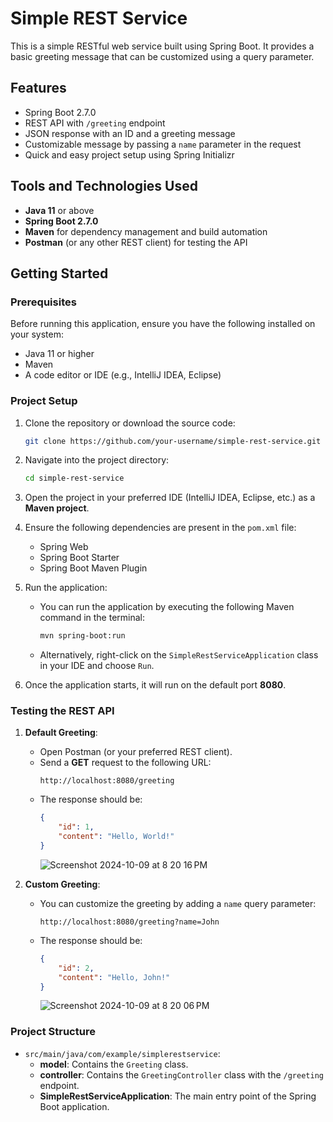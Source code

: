 # Simple REST Service

This is a simple RESTful web service built using Spring Boot. It provides a basic greeting message that can be customized using a query parameter.

## Features

- Spring Boot 2.7.0
- REST API with `/greeting` endpoint
- JSON response with an ID and a greeting message
- Customizable message by passing a `name` parameter in the request
- Quick and easy project setup using Spring Initializr

## Tools and Technologies Used

- **Java 11** or above
- **Spring Boot 2.7.0**
- **Maven** for dependency management and build automation
- **Postman** (or any other REST client) for testing the API

## Getting Started

### Prerequisites

Before running this application, ensure you have the following installed on your system:

- Java 11 or higher
- Maven
- A code editor or IDE (e.g., IntelliJ IDEA, Eclipse)

### Project Setup

1. Clone the repository or download the source code:
    ```bash
    git clone https://github.com/your-username/simple-rest-service.git
    ```

2. Navigate into the project directory:
    ```bash
    cd simple-rest-service
    ```

3. Open the project in your preferred IDE (IntelliJ IDEA, Eclipse, etc.) as a **Maven project**.

4. Ensure the following dependencies are present in the `pom.xml` file:
    - Spring Web
    - Spring Boot Starter
    - Spring Boot Maven Plugin

5. Run the application:
    - You can run the application by executing the following Maven command in the terminal:
      ```bash
      mvn spring-boot:run
      ```
    - Alternatively, right-click on the `SimpleRestServiceApplication` class in your IDE and choose `Run`.

6. Once the application starts, it will run on the default port **8080**.

### Testing the REST API

1. **Default Greeting**:
    - Open Postman (or your preferred REST client).
    - Send a **GET** request to the following URL:
      ```
      http://localhost:8080/greeting
      ```
    - The response should be:
      ```json
      {
          "id": 1,
          "content": "Hello, World!"
      }
      ```
      ![Screenshot 2024-10-09 at 8 20 16 PM](https://github.com/user-attachments/assets/e38da47d-b885-4a32-bb2b-9fdb6d3412aa)


2. **Custom Greeting**:
    - You can customize the greeting by adding a `name` query parameter:
      ```
      http://localhost:8080/greeting?name=John
      ```
    - The response should be:
      ```json
      {
          "id": 2,
          "content": "Hello, John!"
      }
      ```
      ![Screenshot 2024-10-09 at 8 20 06 PM](https://github.com/user-attachments/assets/5fa03b14-f31b-41d1-90c2-53557f58e2c6)



### Project Structure

- `src/main/java/com/example/simplerestservice`:
  - **model**: Contains the `Greeting` class.
  - **controller**: Contains the `GreetingController` class with the `/greeting` endpoint.
  - **SimpleRestServiceApplication**: The main entry point of the Spring Boot application.

